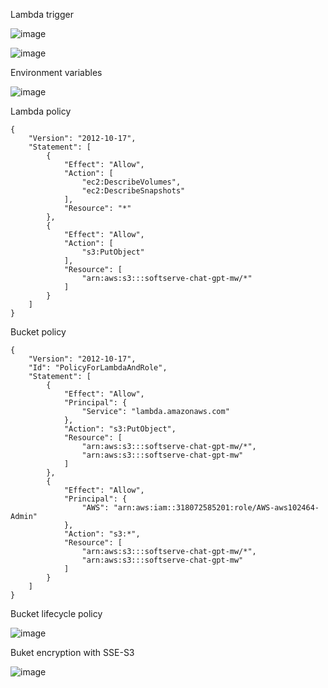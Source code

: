 Lambda trigger

![image](https://github.com/mwinnik/softserve-lambda/assets/86104714/ef9d94ae-f52f-4942-956d-c685d94f8bea)

![image](https://github.com/mwinnik/softserve-lambda/assets/86104714/c186750c-a18b-45d7-b5a9-8b4e70c9d340)


Environment variables

![image](https://github.com/mwinnik/softserve-lambda/assets/86104714/d0899613-81e1-4d2a-9615-2d0709984033)

Lambda policy

```
{
    "Version": "2012-10-17",
    "Statement": [
        {
            "Effect": "Allow",
            "Action": [
                "ec2:DescribeVolumes",
                "ec2:DescribeSnapshots"
            ],
            "Resource": "*"
        },
        {
            "Effect": "Allow",
            "Action": [
                "s3:PutObject"
            ],
            "Resource": [
                "arn:aws:s3:::softserve-chat-gpt-mw/*"
            ]
        }
    ]
}
```

Bucket policy 

```
{
    "Version": "2012-10-17",
    "Id": "PolicyForLambdaAndRole",
    "Statement": [
        {
            "Effect": "Allow",
            "Principal": {
                "Service": "lambda.amazonaws.com"
            },
            "Action": "s3:PutObject",
            "Resource": [
                "arn:aws:s3:::softserve-chat-gpt-mw/*",
                "arn:aws:s3:::softserve-chat-gpt-mw"
            ]
        },
        {
            "Effect": "Allow",
            "Principal": {
                "AWS": "arn:aws:iam::318072585201:role/AWS-aws102464-Admin"
            },
            "Action": "s3:*",
            "Resource": [
                "arn:aws:s3:::softserve-chat-gpt-mw/*",
                "arn:aws:s3:::softserve-chat-gpt-mw"
            ]
        }
    ]
}
```
Bucket lifecycle policy

![image](https://github.com/mwinnik/softserve-lambda/assets/86104714/c190e90b-aa14-4100-9e8b-cbac317176f2)

Buket encryption with SSE-S3

![image](https://github.com/mwinnik/softserve-lambda/assets/86104714/4e59e2bd-9878-42ba-ab61-9afbb762dc41)

